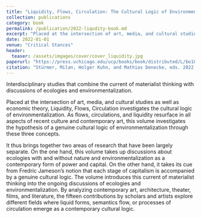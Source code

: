 ```yaml
---
title: "Liquidity, Flows, Circulation: The Cultural Logic of Environmentalization"
collection: publications
category: book
permalink: /publication/2022-liqudity-book.md
excerpt: "Placed at the intersection of art, media, and cultural studies as well as economic theory, this edited volume investigates the cultural logic of environmentalization. As flows, circulations, and liquidity resurface in all aspects of recent culture and contemporary art, we investigate the hypothesis of a genuine cultural logic of environmentalization through these three concepts."
date: 2022-01-01
venue: "Critical Stances"
header:
  teaser: /assets/imgages/cover/cover_liquidity.jpg
paperurl: "https://press.uchicago.edu/ucp/books/book/distributed/L/bo184793407.html"
citation: "Stürmer, Milan, Holger Kuhn, and Mathias Denecke, eds. 2022. <i>Liquidity, Flows, Circulation: The Cultural Logic of Environmentalization</i>. Diaphanes, University of Chicago Press."
---
```


Interdisciplinary studies that combine the current of materialist thinking with discussions of ecologies and environmentalization.

Placed at the intersection of art, media, and cultural studies as well as economic theory, Liquidity, Flows, Circulation investigates the cultural logic of environmentalization. As flows, circulations, and liquidity resurface in all aspects of recent culture and contemporary art, this volume investigates the hypothesis of a genuine cultural logic of environmentalization through these three concepts.

It thus brings together two areas of research that have been largely separate. On the one hand, this volume takes up discussions about ecologies with and without nature and environmentalization as a contemporary form of power and capital. On the other hand, it takes its cue from Fredric Jameson’s notion that each stage of capitalism is accompanied by a genuine cultural logic. The volume introduces this current of materialist thinking into the ongoing discussions of ecologies and environmentalization. By analyzing contemporary art, architecture, theater, films, and literature, the fifteen contributions by scholars and artists explore different fields where liquid forms, semantics flow, or processes of circulation emerge as a contemporary cultural logic.
